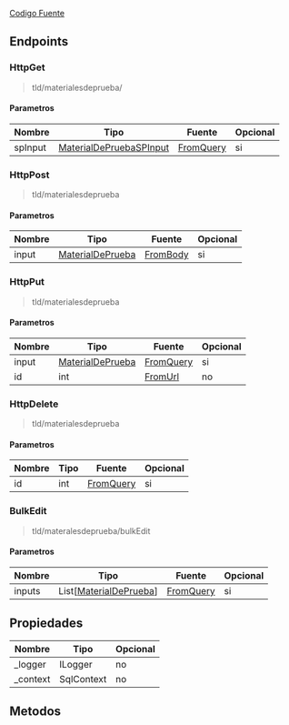 
[Codigo Fuente](sourceCodeReference)


## Endpoints

### HttpGet
> tld/materialesdeprueba/

#### Parametros
|Nombre|Tipo|Fuente|Opcional|
|---|---|---|---|
|spInput|[MaterialDePruebaSPInput](http://localhost:3000/docs/backend/DBAdapter/InputReference#materialdepruebasspinput)|[FromQuery](fromQueryReference)|si|


### HttpPost
> tld/materialesdeprueba

#### Parametros
|Nombre|Tipo|Fuente|Opcional|
|---|---|---|---|
|input|[MaterialDePrueba](DBAdapter/Models#MaterialDePrueba)|[FromBody](fromQueryReference)|si|


### HttpPut
> tld/materialesdeprueba

#### Parametros
|Nombre|Tipo|Fuente|Opcional|
|---|---|---|---|
|input|[MaterialDePrueba](DBAdapter/InputReference#MatInput)|[FromQuery](fromQueryReference)|si|
|id|int|[FromUrl](fromUrlReference)|no|jV


### HttpDelete
> tld/materialesdeprueba

#### Parametros
|Nombre|Tipo|Fuente|Opcional|
|---|---|---|---|
|id|int|[FromQuery](fromQueryReference)|si|


### BulkEdit
> tld/materalesdeprueba/bulkEdit

#### Parametros
|Nombre|Tipo|Fuente|Opcional|
|---|---|---|---|
|inputs|List[[MaterialDePrueba](DBAdapter/InputReference#MatInput)]|[FromQuery](fromQueryReference)|si|






## Propiedades
|Nombre|Tipo|Opcional|
|---|---|---|
|_logger|ILogger|no|
|_context|SqlContext|no|

## Metodos

